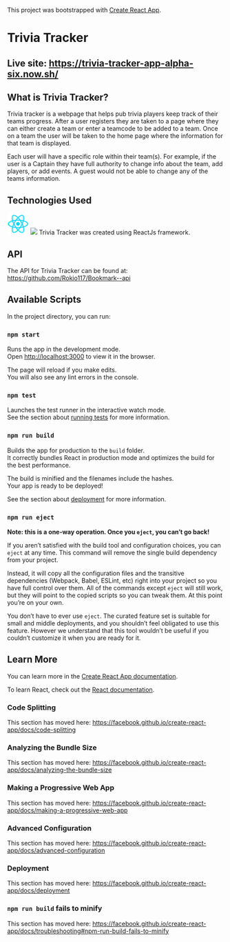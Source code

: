This project was bootstrapped with [Create React App](https://github.com/facebook/create-react-app).

# Trivia Tracker

## Live site: https://trivia-tracker-app-alpha-six.now.sh/

## What is Trivia Tracker?

Trivia tracker is a webpage that helps pub trivia players keep track of their teams progress. After a user registers they are taken to a page where they can either create a team or enter a teamcode to be added to a team. Once on a team the user will be taken to the home page where the information for that team is displayed. 

Each user will have a specific role within their team(s). For example, if the user is a Captain they have full authority to change info about the team, add players, or add events. A guest would not be able to change any of the teams information.

## Technologies Used

<img src="readmeimages/React-logo.png" width="50">
<img src="readmeimages/js.png" width="50>
<img src="readmeimages/CSS3_logo_and_wordmark.svg.png" width="50">
Trivia Tracker was created using ReactJs framework. 

## API
The API for Trivia Tracker can be found at: https://github.com/Rokio117/Bookmark--api


## Available Scripts

In the project directory, you can run:

### `npm start`

Runs the app in the development mode.<br />
Open [http://localhost:3000](http://localhost:3000) to view it in the browser.

The page will reload if you make edits.<br />
You will also see any lint errors in the console.

### `npm test`

Launches the test runner in the interactive watch mode.<br />
See the section about [running tests](https://facebook.github.io/create-react-app/docs/running-tests) for more information.

### `npm run build`

Builds the app for production to the `build` folder.<br />
It correctly bundles React in production mode and optimizes the build for the best performance.

The build is minified and the filenames include the hashes.<br />
Your app is ready to be deployed!

See the section about [deployment](https://facebook.github.io/create-react-app/docs/deployment) for more information.

### `npm run eject`

**Note: this is a one-way operation. Once you `eject`, you can’t go back!**

If you aren’t satisfied with the build tool and configuration choices, you can `eject` at any time. This command will remove the single build dependency from your project.

Instead, it will copy all the configuration files and the transitive dependencies (Webpack, Babel, ESLint, etc) right into your project so you have full control over them. All of the commands except `eject` will still work, but they will point to the copied scripts so you can tweak them. At this point you’re on your own.

You don’t have to ever use `eject`. The curated feature set is suitable for small and middle deployments, and you shouldn’t feel obligated to use this feature. However we understand that this tool wouldn’t be useful if you couldn’t customize it when you are ready for it.

## Learn More

You can learn more in the [Create React App documentation](https://facebook.github.io/create-react-app/docs/getting-started).

To learn React, check out the [React documentation](https://reactjs.org/).

### Code Splitting

This section has moved here: https://facebook.github.io/create-react-app/docs/code-splitting

### Analyzing the Bundle Size

This section has moved here: https://facebook.github.io/create-react-app/docs/analyzing-the-bundle-size

### Making a Progressive Web App

This section has moved here: https://facebook.github.io/create-react-app/docs/making-a-progressive-web-app

### Advanced Configuration

This section has moved here: https://facebook.github.io/create-react-app/docs/advanced-configuration

### Deployment

This section has moved here: https://facebook.github.io/create-react-app/docs/deployment

### `npm run build` fails to minify

This section has moved here: https://facebook.github.io/create-react-app/docs/troubleshooting#npm-run-build-fails-to-minify
